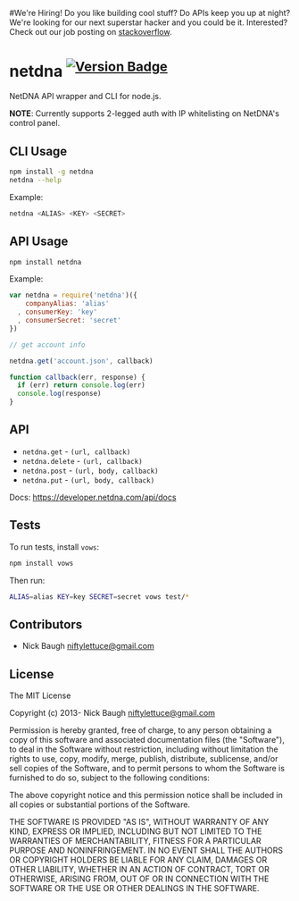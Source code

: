 #We're Hiring!
Do you like building cool stuff?  Do APIs keep you up at night? We're looking for our next superstar hacker and you could be it. Interested? Check out our job posting on [stackoverflow](http://careers.stackoverflow.com/jobs/37078/senior-web-engineer-for-fun-growing-la-startup-maxcdn&a=JdFbT4OY).

# netdna <sup>[![Version Badge](http://vb.teelaun.ch/niftylettuce/node-netdna.svg)](https://npmjs.org/package/netdna)</sup>

NetDNA API wrapper and CLI for node.js.

**NOTE**: Currently supports 2-legged auth with IP whitelisting on NetDNA's control panel.


## CLI Usage

```bash
npm install -g netdna
netdna --help
```

Example:

```bash
netdna <ALIAS> <KEY> <SECRET>
```

## API Usage

```bash
npm install netdna
```

Example:

```js
var netdna = require('netdna')({
    companyAlias: 'alias'
  , consumerKey: 'key'
  , consumerSecret: 'secret'
})

// get account info

netdna.get('account.json', callback)

function callback(err, response) {
  if (err) return console.log(err)
  console.log(response)
}
```


## API

* `netdna.get` - `(url, callback)`
* `netdna.delete` - `(url, callback)`
* `netdna.post` - `(url, body, callback)`
* `netdna.put` - `(url, body, callback)`

Docs: <https://developer.netdna.com/api/docs>


## Tests

To run tests, install `vows`:

```bash
npm install vows
```

Then run:

```bash
ALIAS=alias KEY=key SECRET=secret vows test/*
```


## Contributors

* Nick Baugh <niftylettuce@gmail.com>


## License

The MIT License

Copyright (c) 2013- Nick Baugh <niftylettuce@gmail.com>

Permission is hereby granted, free of charge, to any person obtaining a copy
of this software and associated documentation files (the "Software"), to deal
in the Software without restriction, including without limitation the rights
to use, copy, modify, merge, publish, distribute, sublicense, and/or sell
copies of the Software, and to permit persons to whom the Software is
furnished to do so, subject to the following conditions:

The above copyright notice and this permission notice shall be included in
all copies or substantial portions of the Software.

THE SOFTWARE IS PROVIDED "AS IS", WITHOUT WARRANTY OF ANY KIND, EXPRESS OR
IMPLIED, INCLUDING BUT NOT LIMITED TO THE WARRANTIES OF MERCHANTABILITY,
FITNESS FOR A PARTICULAR PURPOSE AND NONINFRINGEMENT. IN NO EVENT SHALL THE
AUTHORS OR COPYRIGHT HOLDERS BE LIABLE FOR ANY CLAIM, DAMAGES OR OTHER
LIABILITY, WHETHER IN AN ACTION OF CONTRACT, TORT OR OTHERWISE, ARISING FROM,
OUT OF OR IN CONNECTION WITH THE SOFTWARE OR THE USE OR OTHER DEALINGS IN
THE SOFTWARE.
